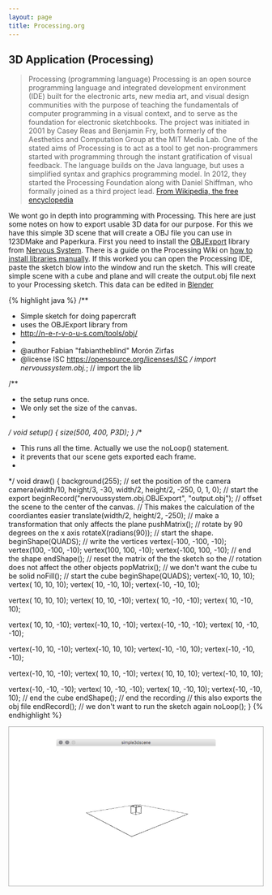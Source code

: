 ```yaml
---
layout: page
title: Processing.org
---
```

## 3D Application (Processing)  

> Processing (programming language)
> Processing is an open source programming language and integrated development environment (IDE) built for the electronic arts, new media art, and visual design communities with the purpose of teaching the fundamentals of computer programming in a visual context, and to serve as the foundation for electronic sketchbooks. The project was initiated in 2001 by Casey Reas and Benjamin Fry, both formerly of the Aesthetics and Computation Group at the MIT Media Lab. One of the stated aims of Processing is to act as a tool to get non-programmers started with programming through the instant gratification of visual feedback. The language builds on the Java language, but uses a simplified syntax and graphics programming model. In 2012, they started the Processing Foundation along with Daniel Shiffman, who formally joined as a third project lead.
>[From Wikipedia, the free encyclopedia](https://en.wikipedia.org/wiki/Processing_\(programming_language\))

We wont go in depth into programming with Processing. This here are just some notes on how to export usable 3D data for our purpose. For this we have this simple 3D scene that will create a OBJ file you can use in 123DMake and Paperkura. First you need to install the [OBJExport](http://n-e-r-v-o-u-s.com/tools/obj/) library from [Nervous System](http://n-e-r-v-o-u-s.com/index.php). There is a guide on the Processing Wiki on [how to install libraries manually](https://github.com/processing/processing/wiki/How-to-Install-a-Contributed-Library#manual-install). If this worked you can open the Processing IDE, paste the sketch blow into the window and run the sketch. This will create simple scene with a cube and plane and will create the output.obj file next to your Processing sketch. This data can be edited in [Blender](#3d-application-\(blender\))   


{% highlight java %}
/**
 * Simple sketch for doing papercraft
 * uses the OBJExport library from
 * http://n-e-r-v-o-u-s.com/tools/obj/
 *
 * @author Fabian "fabiantheblind" Morón Zirfas
 * @license ISC https://opensource.org/licenses/ISC
 */
import nervoussystem.obj.*; // import the lib

/**
 * the setup runs once.
 * We only set the size of the canvas.
 *
 */
void setup() {
  size(500, 400, P3D);
}
/**
 * This runs all the time. Actually we use the noLoop() statement.
 * it prevents that our scene gets exported each frame.
 *
 */
void draw() {
  background(255);
  // set the position of the camera
  camera(width/10, height/3, -30, width/2, height/2, -250, 0, 1, 0);
  // start the export
  beginRecord("nervoussystem.obj.OBJExport", "output.obj");
  // offset the scene to the center of the canvas.
  // This makes the calculation of the coordiantes easier
  translate(width/2, height/2, -250);
  // make a transformation that only affects the plane
  pushMatrix();
  // rotate by 90 degrees on the x axis
  rotateX(radians(90));
  // start the shape.
  beginShape(QUADS);
  // write the vertices
  vertex(-100, -100, -10);
  vertex(100, -100, -10);
  vertex(100, 100, -10);
  vertex(-100, 100, -10);
  // end the shape
  endShape();
  // reset the matrix of the the sketch so the
  // rotation does not affect the other objects
  popMatrix();
  // we don't want the cube tu be solid
  noFill();
  // start the cube
  beginShape(QUADS);
  vertex(-10, 10, 10);
  vertex( 10, 10, 10);
  vertex( 10, -10, 10);
  vertex(-10, -10, 10);

  vertex( 10, 10, 10);
  vertex( 10, 10, -10);
  vertex( 10, -10, -10);
  vertex( 10, -10, 10);

  vertex( 10, 10, -10);
  vertex(-10, 10, -10);
  vertex(-10, -10, -10);
  vertex( 10, -10, -10);

  vertex(-10, 10, -10);
  vertex(-10, 10, 10);
  vertex(-10, -10, 10);
  vertex(-10, -10, -10);

  vertex(-10, 10, -10);
  vertex( 10, 10, -10);
  vertex( 10, 10, 10);
  vertex(-10, 10, 10);

  vertex(-10, -10, -10);
  vertex( 10, -10, -10);
  vertex( 10, -10, 10);
  vertex(-10, -10, 10);
  // end the cube
  endShape();
  // end the recording
  // this also exports the obj file
  endRecord();
  // we don't want to run the sketch again
  noLoop();
}
{% endhighlight %}

![images/processing-simple-3d-scene.png](images/processing-simple-3d-scene.png)  
